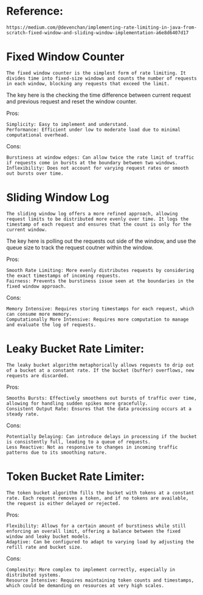 # Reference:

	https://medium.com/@devenchan/implementing-rate-limiting-in-java-from-scratch-fixed-window-and-sliding-window-implementation-a6e8d6407d17

# Fixed Window Counter

	The fixed window counter is the simplest form of rate limiting. It divides time into fixed-size windows and counts the number of requests in each window, blocking any requests that exceed the limit.
	
The key here is the checking the time difference between current request and previous request and reset the window counter.

Pros:

	Simplicity: Easy to implement and understand.
	Performance: Efficient under low to moderate load due to minimal computational overhead.
Cons:

	Burstiness at window edges: Can allow twice the rate limit of traffic if requests come in bursts at the boundary between two windows.
	Inflexibility: Does not account for varying request rates or smooth out bursts over time.


# Sliding Window Log

	The sliding window log offers a more refined approach, allowing request limits to be distributed more evenly over time. It logs the timestamp of each request and ensures that the count is only for the current window.

The key here is polling out the requests out side of the window, and use the queue size to track the request coutner within the window.

Pros:

	Smooth Rate Limiting: More evenly distributes requests by considering the exact timestamps of incoming requests.
	Fairness: Prevents the burstiness issue seen at the boundaries in the fixed window approach.
Cons:

	Memory Intensive: Requires storing timestamps for each request, which can consume more memory.
	Computationally More Intensive: Requires more computation to manage and evaluate the log of requests.

# Leaky Bucket Rate Limiter:

	The leaky bucket algorithm metaphorically allows requests to drip out of a bucket at a constant rate. If the bucket (buffer) overflows, new requests are discarded.
Pros:

	Smooths Bursts: Effectively smoothens out bursts of traffic over time, allowing for handling sudden spikes more gracefully.
	Consistent Output Rate: Ensures that the data processing occurs at a steady rate.
Cons:

	Potentially Delaying: Can introduce delays in processing if the bucket is consistently full, leading to a queue of requests.
	Less Reactive: Not as responsive to changes in incoming traffic patterns due to its smoothing nature.


# Token Bucket Rate Limiter:

	The token bucket algorithm fills the bucket with tokens at a constant rate. Each request removes a token, and if no tokens are available, the request is either delayed or rejected.
	
Pros:

	Flexibility: Allows for a certain amount of burstiness while still enforcing an overall limit, offering a balance between the fixed window and leaky bucket models.
	Adaptive: Can be configured to adapt to varying load by adjusting the refill rate and bucket size.
Cons:

	Complexity: More complex to implement correctly, especially in distributed systems.
	Resource Intensive: Requires maintaining token counts and timestamps, which could be demanding on resources at very high scales.
